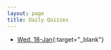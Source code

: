 ```yaml
---
layout: page
title: Daily Quizzes
---
```

<!--
* [Fri, 20-Jan](https://goo.gl/forms/nEVGA7y0S1DO8xEK2){:target="_blank"}
-->

* [Wed, 18-Jan](https://goo.gl/forms/6dAKtj9Du0kHyYpk1){:target="_blank"}

